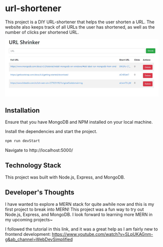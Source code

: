 # url-shortener
This project is a DIY URL-shortener that helps the user shorten a URL. The website also keeps track of all URLs the user has shortened, as well as the number of clicks per shortened URL.

![Screenshot](images/url-shortener.JPG)


## Installation
Ensure that you have MongoDB and NPM installed on your local machine.

Install the dependencies and start the project.
```sh
npm run devStart
```

Navigate to http://localhost:5000/


## Technology Stack
This project was built with Node.js, Express, and MongoDB.


## Developer's Thoughts
I have wanted to explore a MERN stack for quite awhile now and this is my first project to break into MERN! This project was a fun way to try out Node.js, Express, and MongoDB. I look forward to learning more MERN in my upcoming projects~

I followed the tutorial in this link, and it was a great help as I am fairly new to frontend development: https://www.youtube.com/watch?v=SLpUKAGnm-g&ab_channel=WebDevSimplified

